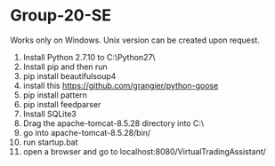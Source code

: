 # Group-20-SE

Works only on Windows. Unix version can be created upon request.

1. Install Python 2.7.10 to C:\Python27\
2. Install pip and then run
3. pip install beautifulsoup4
4. install this https://github.com/grangier/python-goose
5. pip install pattern
7. pip install feedparser
8. Install SQLite3
9. Drag the apache-tomcat-8.5.28 directory into C:\
10. go into apache-tomcat-8.5.28/bin/
11. run startup.bat
12. open a browser and go to localhost:8080/VirtualTradingAssistant/

